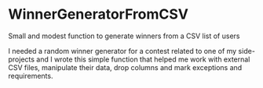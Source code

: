 # WinnerGeneratorFromCSV
Small and modest function to generate winners from a CSV list of users

I needed a random winner generator for a contest related to one of my side-projects and I wrote this simple function that helped me work with external CSV files, manipulate their data, drop columns and mark exceptions and requirements.
